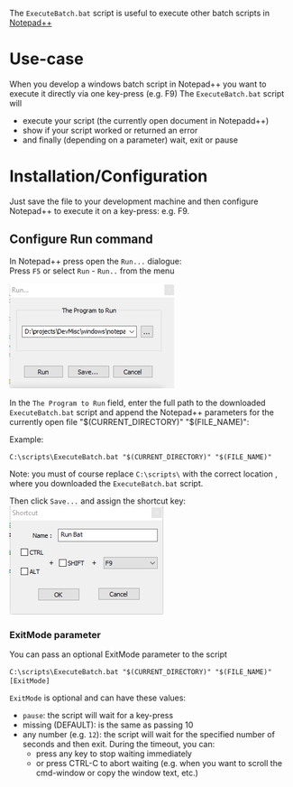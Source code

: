 The `ExecuteBatch.bat` script is useful to execute other batch
scripts in [Notepad++](https://notepad-plus-plus.org/)

# Use-case
When you develop a windows batch script in Notepad++ you want to
execute it directly via one key-press (e.g. F9)
The `ExecuteBatch.bat` script will
* execute your script (the currently open document in Notepadd++)
* show if your script worked or returned an error
* and finally (depending on a parameter) wait, exit or pause

# Installation/Configuration
Just save the file to your development machine and then configure
Notepad++ to execute it on a key-press: e.g. F9.

## Configure Run command
In Notepad++ press open the `Run...` dialogue:  
Press `F5` or select `Run` - `Run..` from the menu

![Notepad++ Run Dialogue](img/NotepadRunDlg.png)

In the `The Program to Run` field, enter the full path to the downloaded
 `ExecuteBatch.bat` script and append the Notepad++ parameters for the
  currently open file "$(CURRENT_DIRECTORY)" "$(FILE_NAME)":

Example:
```
C:\scripts\ExecuteBatch.bat "$(CURRENT_DIRECTORY)" "$(FILE_NAME)"
```
Note: you must of course replace `C:\scripts\` with the correct location
, where you downloaded the `ExecuteBatch.bat` script.

Then click `Save...` and assign the shortcut key:  
![Notepad++ Run Dialogue](img/NotepadShortcutDlg.png)

### ExitMode parameter
You can pass an optional ExitMode parameter to the script
```
C:\scripts\ExecuteBatch.bat "$(CURRENT_DIRECTORY)" "$(FILE_NAME)" [ExitMode]
```

`ExitMode` is optional and can have these values:

* `pause`: the script will wait for a key-press
* missing (DEFAULT): is the same as passing 10
* any number (e.g. `12`): the script will wait for the specified number of 
seconds and then exit. During the timeout, you can:
  * press any key to stop waiting immediately
  * or press CTRL-C to abort waiting (e.g. when you want to
  scroll the cmd-window or copy the window text, etc.)
